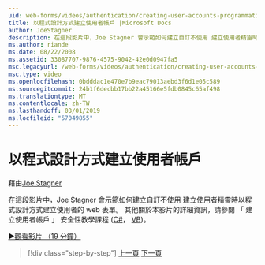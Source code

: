 ```yaml
---
uid: web-forms/videos/authentication/creating-user-accounts-programmatically
title: 以程式設計方式建立使用者帳戶 |Microsoft Docs
author: JoeStagner
description: 在這段影片中，Joe Stagner 會示範如何建立自訂不使用 建立使用者精靈時以程式設計方式建立使用者的 web 表單。 針對其他我...
ms.author: riande
ms.date: 08/22/2008
ms.assetid: 33087707-9876-4575-9042-42e0d0947fa5
msc.legacyurl: /web-forms/videos/authentication/creating-user-accounts-programmatically
msc.type: video
ms.openlocfilehash: 0bdddac1e470e7b9eac79013aebd3f6d1e05c589
ms.sourcegitcommit: 24b1f6decbb17bb22a45166e5fdb0845c65af498
ms.translationtype: MT
ms.contentlocale: zh-TW
ms.lasthandoff: 03/01/2019
ms.locfileid: "57049855"
---
```

<a name="creating-user-accounts-programmatically"></a>以程式設計方式建立使用者帳戶
====================
藉由[Joe Stagner](https://github.com/JoeStagner)

在這段影片中，Joe Stagner 會示範如何建立自訂不使用 建立使用者精靈時以程式設計方式建立使用者的 web 表單。 其他關於本影片的詳細資訊，請參閱 「 建立使用者帳戶 」 安全性教學課程 ([C#](../../overview/older-versions-security/membership/creating-user-accounts-cs.md)， [VB](../../overview/older-versions-security/membership/creating-user-accounts-vb.md))。

[&#9654;觀看影片 （19 分鐘）](https://channel9.msdn.com/Blogs/ASP-NET-Site-Videos/creating-user-accounts-programmatically)

> [!div class="step-by-step"]
> [上一頁](creating-user-accounts-with-the-create-user-wizard.md)
> [下一頁](validating-users-manually.md)
